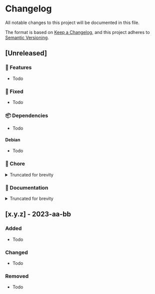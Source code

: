 # Changelog
All notable changes to this project will be documented in this file.

The format is based on [Keep a Changelog](https://keepachangelog.com/en/1.0.0/),
and this project adheres to [Semantic Versioning](https://semver.org/spec/v2.0.0.html).

## [Unreleased]

### 🚀 Features

* Todo

### 🐛 Fixed

* Todo

### 📦️ Dependencies

* Todo

#### Debian

* Todo

### 🧰 Chore

<details>
  <summary>Truncated for brevity</summary>

* Todo

</details>

### 📝 Documentation

<details>
  <summary>Truncated for brevity</summary>

* Todo

</details>

## [x.y.z] - 2023-aa-bb
### Added
- Todo


### Changed
- Todo

### Removed
- Todo